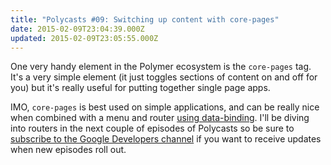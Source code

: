 ```yaml
---
title: "Polycasts #09: Switching up content with core-pages"
date: 2015-02-09T23:04:39.000Z
updated: 2015-02-09T23:05:55.000Z
---
```


One very handy element in the Polymer ecosystem is the `core-pages` tag. It's a very simple element (it just toggles sections of content on and off for you) but it's really useful for putting together single page apps.

IMO, `core-pages` is best used on simple applications, and can be really nice when combined with a menu and router [using data-binding](http://robdodson.me/polycasts-08-auto-binding-templates-in-polymer/). I'll be diving into routers in the next couple of episodes of Polycasts so be sure to [subscribe to the Google Developers channel](https://www.youtube.com/user/GoogleDevelopers) if you want to receive updates when new episodes roll out.
